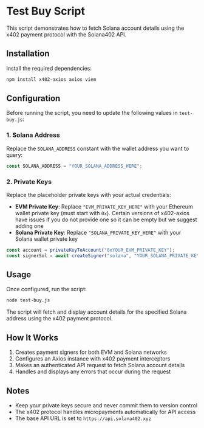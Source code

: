 # Test Buy Script

This script demonstrates how to fetch Solana account details using the x402 payment protocol with the Solana402 API.

## Installation

Install the required dependencies:

```bash
npm install x402-axios axios viem
```

## Configuration

Before running the script, you need to update the following values in `test-buy.js`:

### 1. Solana Address

Replace the `SOLANA_ADDRESS` constant with the wallet address you want to query:

```javascript
const SOLANA_ADDRESS = "YOUR_SOLANA_ADDRESS_HERE";
```

### 2. Private Keys

Replace the placeholder private keys with your actual credentials:

- **EVM Private Key**: Replace `"EVM_PRIVATE_KEY_HERE"` with your Ethereum wallet private key (must start with `0x`). Certain versions of x402-axios have issues if you do not provide one so it can be empty but we suggest adding one
- **Solana Private Key**: Replace `"SOLANA_PRIVATE_KEY_HERE"` with your Solana wallet private key

```javascript
const account = privateKeyToAccount("0xYOUR_EVM_PRIVATE_KEY");
const signerSol = await createSigner("solana", "YOUR_SOLANA_PRIVATE_KEY");
```

## Usage

Once configured, run the script:

```bash
node test-buy.js
```

The script will fetch and display account details for the specified Solana address using the x402 payment protocol.

## How It Works

1. Creates payment signers for both EVM and Solana networks
2. Configures an Axios instance with x402 payment interceptors
3. Makes an authenticated API request to fetch Solana account details
4. Handles and displays any errors that occur during the request

## Notes

- Keep your private keys secure and never commit them to version control
- The x402 protocol handles micropayments automatically for API access
- The base API URL is set to `https://api.solana402.xyz`
